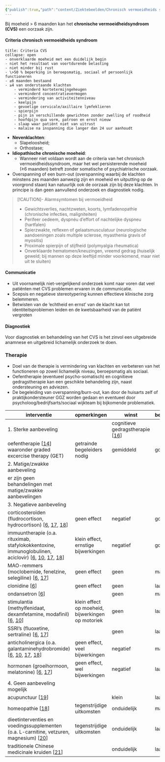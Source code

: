 ```yaml
---
{"publish":true,"path":"content/Ziektebeelden/Chronisch vermoeidheids syndroom.md","permalink":"/content/ziektebeelden/chronisch-vermoeidheids-syndroom/","title":"Chronisch vermoeidheids syndroom","tags":["Psychiatrie","Eerstelijnsgeneeskunde","Syndroom","Ziektebeeld"]}
---
```




Bij moeheid > 6 maanden kan het **chronische vermoeidheidsyndroom (CVS)** een oorzaak zijn. 
#### Criteria chronisch vermoeidheids syndroom

```ad-example
title: Criteria CVS
collapse: open
- onverklaarde moeheid met een duidelijk begin
- niet het resultaat van voortdurende belasting
- niet minder bij rust
- \>50 % beperking in beroepsmatig, sociaal of persoonlijk functioneren
- ≥6 maanden bestaand
- ≥4 van onderstaande klachten
	- verminderd kortetermijngeheugen
	- verminderd concentratievermogen
	- vermindering van activiteitenniveau
	- keelpijn
	- gevoelige cervicale/axillaire lymfeklieren
	- spierpijn
	- pijn in verschillende gewrichten zonder zwelling of roodheid
	- hoofdpijn qua vorm, patroon en ernst nieuw
	- slaap waar patiënt niet van uitrust
	- malaise na inspanning die langer dan 24 uur aanhoudt

```

-  **Nevenklachten**:
	- Slapeloosheid;
	- Orthostase;
- **Idiopathische chronische moeheid**:
	- Wanneer niet voldaan wordt aan de criteria van het chronisch vermoeidheidssyndroom, maar het wel persisterende moeheid (≥6 maanden) betreft zonder somatische of psychiatrische oorzaak.
- Overspanning of een burn-out (overspanning waarbij de klachten minstens zes maanden aanwezig zijn en moeheid en uitputting op de voorgrond staan) kan natuurlijk ook de oorzaak zijn bij deze klachten. In principe is dan geen aanvullend onderzoek en diagnostiek nodig. 

> [!CAUTION]- Alarmsymtomen bij vermoeidheid
> - Gewichtsverlies, nachtzweten, koorts, lymfadenopathie (chronische infecties, maligniteiten)
> - Perifeer oedeem, dyspnéu d’effort of nachtelijke dyspneu (hartfalen)
> - Spierzwakte, reflexen of gelaatsmusculatuur (neurologische aandoeningen zoals multiple sclerose, myasthenia gravis of myositis)
> - Proximale spierpijn of stijfheid (polymyalgia rheumatica)
> - Onverklaarde hematomen/kneuzingen, vreemd gedrag (huiselijk geweld; bij mannen op deze leeftijd minder voorkomend, maar niet uit te sluiten)

#### Communicatie
- Uit voornamelijk niet-vergelijkend onderzoek komt naar voren dat veel patiënten met CVS problemen ervaren in de communicatie. 
- Scepsis en negatieve stereotypering kunnen effectieve klinische zorg belemmeren. 
- Betwisten van de ‘echtheid en ernst’ van de klacht kan tot identiteitsproblemen leiden en de kwetsbaarheid van de patiënt vergroten

#### Diagnostiek
Voor diagnostiek en behandeling van het CVS is het zinvol een uitgebreide anamnese en uitgebreid lichamelijk onderzoek te doen. 

### Therapie
- Doel van de therapie is vermindering van klachten en verbeteren van het functioneren op zowel lichamelijk niveau, beroepsmatig als sociaal.
- Oefentherapie (eventueel psycho-somatisch) en cognitieve gedragstherapie kan een geschikte behandeling zijn, naast ondersteuning en adviezen.
- De begeleiding van overspanning/burn-out, kan door de huisarts zelf of praktijkondersteuner GGZ worden gedaan en eventueel door psycholoog/bedrijfsarts/sociaal wijkteam bij bijkomende problematiek.   


| interventie                                                                                                                                                                                                                                                                                                                                                                                                                                                                          | opmerkingen                                       | winst       | bewijs |
| ------------------------------------------------------------------------------------------------------------------------------------------------------------------------------------------------------------------------------------------------------------------------------------------------------------------------------------------------------------------------------------------------------------------------------------------------------------------------------------ | ------------------------------------------------- | ----------- | ------ |
| 1\. Sterke aanbeveling                                                                                                                                                                                                                                                                                                                                                                                                                                                               | | cognitieve gedragstherapie [[16](https://mijn-bsl-nl.ru.idm.oclc.org/moeheid-chronisch-vermoeidheidssyndroom/15164820#CR16)]                                                                                                                                                                                                                                                                                                                                                         |                                                   | gemiddeld   | goed   |
| oefentherapie [[14](https://mijn-bsl-nl.ru.idm.oclc.org/moeheid-chronisch-vermoeidheidssyndroom/15164820#CR14)] waaronder graded excercise therapy (GET)                                                                                                                                                                                                                                                                                                                             | getrainde begeleiders nodig                       | gemiddeld   | goed   |
| 2\. Matige/zwakke aanbeveling |
| er zijn geen behandelingen met matige/zwakke aanbevelingen |
| 3\. Negatieve aanbeveling |
| corticosteroïden (fludrocortison, hydrocortison) [[6](https://mijn-bsl-nl.ru.idm.oclc.org/moeheid-chronisch-vermoeidheidssyndroom/15164820#CR6), [17](https://mijn-bsl-nl.ru.idm.oclc.org/moeheid-chronisch-vermoeidheidssyndroom/15164820#CR17), [18](https://mijn-bsl-nl.ru.idm.oclc.org/moeheid-chronisch-vermoeidheidssyndroom/15164820#CR18)] | geen effect | negatief | goed |
| immuuntherapie (o.a. rituximab, stafylokokkentoxine, immunoglobulinen, aciclovir) [[6](https://mijn-bsl-nl.ru.idm.oclc.org/moeheid-chronisch-vermoeidheidssyndroom/15164820#CR6), [10](https://mijn-bsl-nl.ru.idm.oclc.org/moeheid-chronisch-vermoeidheidssyndroom/15164820#CR10), [17](https://mijn-bsl-nl.ru.idm.oclc.org/moeheid-chronisch-vermoeidheidssyndroom/15164820#CR17), [18](https://mijn-bsl-nl.ru.idm.oclc.org/moeheid-chronisch-vermoeidheidssyndroom/15164820#CR18)] | klein effect, ernstige bijwerkingen | negatief | goed |
| MAO-remmers (moclobemide, fenelzine, selegiline) [[6](https://mijn-bsl-nl.ru.idm.oclc.org/moeheid-chronisch-vermoeidheidssyndroom/15164820#CR6), [17](https://mijn-bsl-nl.ru.idm.oclc.org/moeheid-chronisch-vermoeidheidssyndroom/15164820#CR17)] | geen effect | geen | matig |
| clonidine [[6](https://mijn-bsl-nl.ru.idm.oclc.org/moeheid-chronisch-vermoeidheidssyndroom/15164820#CR6)] | geen effect | geen | laag |
| ondansetron [[6](https://mijn-bsl-nl.ru.idm.oclc.org/moeheid-chronisch-vermoeidheidssyndroom/15164820#CR6)] | | geen | matig |
| stimulantia (methylfenidaat, dexamfetamine, modafinil) [[6](https://mijn-bsl-nl.ru.idm.oclc.org/moeheid-chronisch-vermoeidheidssyndroom/15164820#CR6), [10](https://mijn-bsl-nl.ru.idm.oclc.org/moeheid-chronisch-vermoeidheidssyndroom/15164820#CR10)] | klein effect op moeheid, bijwerkingen op motoriek | geen | laag |
| SSRI’s (fluoxetine, sertraline) [[6](https://mijn-bsl-nl.ru.idm.oclc.org/moeheid-chronisch-vermoeidheidssyndroom/15164820#CR6), [17](https://mijn-bsl-nl.ru.idm.oclc.org/moeheid-chronisch-vermoeidheidssyndroom/15164820#CR17)] | | geen | laag |
| anticholinergica (o.a. galantaminehydrobromide) [[6](https://mijn-bsl-nl.ru.idm.oclc.org/moeheid-chronisch-vermoeidheidssyndroom/15164820#CR6), [10](https://mijn-bsl-nl.ru.idm.oclc.org/moeheid-chronisch-vermoeidheidssyndroom/15164820#CR10), [17](https://mijn-bsl-nl.ru.idm.oclc.org/moeheid-chronisch-vermoeidheidssyndroom/15164820#CR17), [18](https://mijn-bsl-nl.ru.idm.oclc.org/moeheid-chronisch-vermoeidheidssyndroom/15164820#CR18)] | geen effect, veel bijwerkingen | negatief | matig |
| hormonen (groeihormoon, melatonine) [[6](https://mijn-bsl-nl.ru.idm.oclc.org/moeheid-chronisch-vermoeidheidssyndroom/15164820#CR6), [17](https://mijn-bsl-nl.ru.idm.oclc.org/moeheid-chronisch-vermoeidheidssyndroom/15164820#CR17)] | geen effect, wel bijwerkingen | negatief | laag |
| 4\. Geen aanbeveling mogelijk |
| acupunctuur [[19](https://mijn-bsl-nl.ru.idm.oclc.org/moeheid-chronisch-vermoeidheidssyndroom/15164820#CR19)] | | klein | laag |
| homeopathie [[18](https://mijn-bsl-nl.ru.idm.oclc.org/moeheid-chronisch-vermoeidheidssyndroom/15164820#CR18)] | tegenstrijdige uitkomsten | onduidelijk | matig |
| dieetinterventies en voedingssupplementen (o.a. L-carnitine, vetzuren, magnesium) [[20](https://mijn-bsl-nl.ru.idm.oclc.org/moeheid-chronisch-vermoeidheidssyndroom/15164820#CR20)] | tegenstrijdige uitkomsten | onduidelijk | laag |
| traditionele Chinese medicinale kruiden [[21](https://mijn-bsl-nl.ru.idm.oclc.org/moeheid-chronisch-vermoeidheidssyndroom/15164820#CR21)] | | onduidelijk | laag |















 
